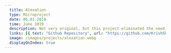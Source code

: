 ```yaml
---
  title: Alexation
  type: Microproject
  date: 06.01.2019
  time: June 2019
  description: Not very original, but this project eliminated the need of a central Alexa hub by creating an ecosystem using NodeMCU. It brings down the cost of automation from $20 to $3 per device.
  links: [{ text: "Github Repository", url: "https://github.com/KrishSkywalker/alexation" }]
  image: /images/projects/alexation.webp
  displayOnIndex: true
---
```

